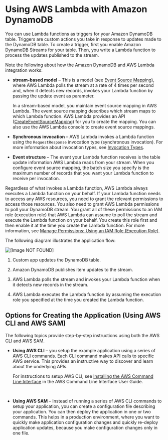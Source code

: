 # Using AWS Lambda with Amazon DynamoDB<a name="with-ddb"></a>

 You can use Lambda functions as triggers for your Amazon DynamoDB table\. Triggers are custom actions you take in response to updates made to the DynamoDB table\. To create a trigger, first you enable Amazon DynamoDB Streams for your table\. Then, you write a Lambda function to process the updates published to the stream\. 

Note the following about how the Amazon DynamoDB and AWS Lambda integration works:
+ **stream\-based model** – This is a model \(see [Event Source Mapping](invocation-options.md#intro-invocation-modes)\), where AWS Lambda polls the stream at a rate of 4 times per second and, when it detects new records, invokes your Lambda function by passing the update event as parameter\. 

  In a stream\-based model, you maintain event source mapping in AWS Lambda\. The event source mapping describes which stream maps to which Lambda function\. AWS Lambda provides an API \([CreateEventSourceMapping](API_CreateEventSourceMapping.md)\) for you to create the mapping\. You can also use the AWS Lambda console to create event source mappings\. 
+ **Synchronous invocation** – AWS Lambda invokes a Lambda function using the `RequestResponse` invocation type \(synchronous invocation\)\. For more information about invocation types, see [Invocation Types](invocation-options.md)\. 
+ **Event structure** – The event your Lambda function receives is the table update information AWS Lambda reads from your stream\. When you configure event source mapping, the batch size you specify is the maximum number of records that you want your Lambda function to receive per invocation\.

Regardless of what invokes a Lambda function, AWS Lambda always executes a Lambda function on your behalf\. If your Lambda function needs to access any AWS resources, you need to grant the relevant permissions to access those resources\. You also need to grant AWS Lambda permissions to poll your DynamoDB stream\. You grant all of these permissions to an IAM role \(execution role\) that AWS Lambda can assume to poll the stream and execute the Lambda function on your behalf\. You create this role first and then enable it at the time you create the Lambda function\. For more information, see [Manage Permissions: Using an IAM Role \(Execution Role\)](intro-permission-model.md#lambda-intro-execution-role)\.

The following diagram illustrates the application flow:

![\[Image NOT FOUND\]](http://docs.aws.amazon.com/lambda/latest/dg/images/ddb-pull-model-10.png)

1. Custom app updates the DynamoDB table\. 

1. Amazon DynamoDB publishes item updates to the stream\. 

1. AWS Lambda polls the stream and invokes your Lambda function when it detects new records in the stream\.

1. AWS Lambda executes the Lambda function by assuming the execution role you specified at the time you created the Lambda function\.

## Options for Creating the Application \(Using AWS CLI and AWS SAM\)<a name="with-ddb-two-options"></a>

The following topics provide step\-by\-step instructions using both the AWS CLI and AWS SAM\. 
+ **Using AWS CLI** – you setup the example application using a series of AWS CLI commands\. Each CLI command makes API calls to specific AWS service\. This provides an instructive way to discover and learn about the underlying APIs\.

  For instructions to setup AWS CLI, see [Installing the AWS Command Line Interface](https://docs.aws.amazon.com/cli/latest/userguide/installing.html) in the AWS Command Line Interface User Guide\.

   
+ **Using AWS SAM** – Instead of running a series of AWS CLI commands to setup your application, you can create a configuration file describing your application\. You can then deploy the application in one or two commands\. This helps in a production environment, where you want to quickly make application configuration changes and quickly re\-deploy application updates, because you make configuration changes only in one file\.